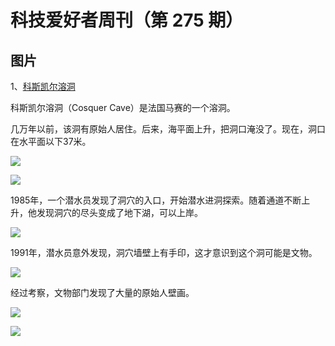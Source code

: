 # 科技爱好者周刊（第 275 期）

## 图片

1、[科斯凯尔溶洞](https://en.wikipedia.org/wiki/Cosquer_Cave)

科斯凯尔溶洞（Cosquer Cave）是法国马赛的一个溶洞。

几万年以前，该洞有原始人居住。后来，海平面上升，把洞口淹没了。现在，洞口在水平面以下37米。

![](https://cdn.beekka.com/blogimg/asset/202305/bg2023050603.webp)

![](https://cdn.beekka.com/blogimg/asset/202305/bg2023050607.webp)

1985年，一个潜水员发现了洞穴的入口，开始潜水进洞探索。随着通道不断上升，他发现洞穴的尽头变成了地下湖，可以上岸。

![](https://cdn.beekka.com/blogimg/asset/202305/bg2023050608.webp)

1991年，潜水员意外发现，洞穴墙壁上有手印，这才意识到这个洞可能是文物。

![](https://cdn.beekka.com/blogimg/asset/202305/bg2023050604.webp)

经过考察，文物部门发现了大量的原始人壁画。

![](https://cdn.beekka.com/blogimg/asset/202305/bg2023050605.webp)

![](https://cdn.beekka.com/blogimg/asset/202305/bg2023050606.webp)
